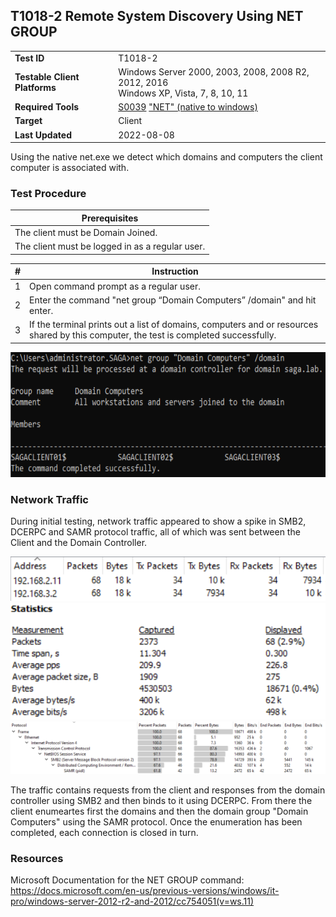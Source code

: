 ## T1018-2 Remote System Discovery Using NET GROUP
|||
|-|-|
|**Test ID**|T1018-2|
|**Testable Client Platforms**|Windows Server 2000, 2003, 2008, 2008 R2, 2012, 2016<br>Windows XP, Vista, 7, 8, 10, 11|
|**Required Tools**|[S0039](https://attack.mitre.org/software/S0039/) ["NET" (native to windows)](https://docs.microsoft.com/en-us/previous-versions/windows/it-pro/windows-server-2012-r2-and-2012/cc754051(v=ws.11))|
|**Target**|Client|
|**Last Updated**|2022-08-08|

Using the native net.exe we detect which domains and computers the client computer is associated with.

### Test Procedure
|Prerequisites|
|-|
|The client must be Domain Joined.|
|The client must be logged in as a regular user.|

|#|Instruction|
|-|-|
|1|Open command prompt as a regular user.|
|2|Enter the command "net group “Domain Computers” /domain" and hit enter.|
|3|If the terminal prints out a list of domains, computers and or resources shared by this computer, the test is completed successfully.|

<img src="T1018-2.png" height="200px">

### Network Traffic
During initial testing, network traffic appeared to show a spike in SMB2, DCERPC and SAMR protocol traffic, all of which was sent between the Client and the Domain Controller.

<img src="T1018-2-N-hosts.png">
<img src="T1018-2-N-stats.png">
<img src="T1018-2-N-protocols.png">

The traffic contains requests from the client and responses from the domain controller using SMB2 and then binds to it using DCERPC.
From there the client enumeartes first the domains and then the domain group "Domain Computers" using the SAMR protocol. Once the enumeration has been completed, each connection is closed in turn.

### Resources
Microsoft Documentation for the NET GROUP command: 
https://docs.microsoft.com/en-us/previous-versions/windows/it-pro/windows-server-2012-r2-and-2012/cc754051(v=ws.11)